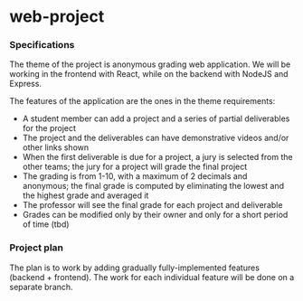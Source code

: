 # web-project

### Specifications

The theme of the project is anonymous grading web application. We will be working in the frontend with React, while on the backend with NodeJS and Express.

The features of the application are the ones in the theme requirements:
- A student member can add a project and a series of partial deliverables for the project
- The project and the deliverables can have demonstrative videos and/or other links shown
- When the first deliverable is due for a project, a jury is selected from the other teams; the jury for a project will grade the final project
- The grading is from 1-10, with a maximum of 2 decimals and anonymous; the final grade is computed by eliminating the lowest and the highest grade and averaged it
- The professor will see the final grade for each project and deliverable
- Grades can be modified only by their owner and only for a short period of time (tbd)

### Project plan

The plan is to work by adding gradually fully-implemented features (backend + frontend). The work for each individual feature will be done on a separate branch.  